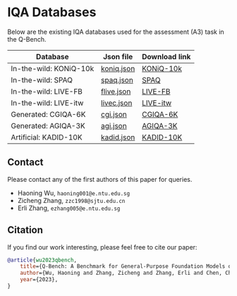 # IQA Databases

Below are the existing IQA databases used for the assessment (A3) task in the Q-Bench.

| **Database**           | **Json file**                  | **Download link**                                                                  |
| ---------------------- | ------------------------------ | ---------------------------------------------------------------------------------- |
| In-the-wild: KONiQ-10k | [koniq.json](jsons/koniq.json) | [KONiQ-10k](http://database.mmsp-kn.de/koniq-10k-database.html)                    |
| In-the-wild: SPAQ      | [spaq.json](jsons/spaq.json)   | [SPAQ](https://github.com/h4nwei/SPAQ#database)                                    |
| In-the-wild: LIVE-FB   | [flive.json](jsons/flive.json) | [LIVE-FB](https://niu-haoran.github.io/FLIVE_Database/)                            |
| In-the-wild: LIVE-itw  | [livec.json](jsons/livec.json) | [LIVE-itw](https://live.ece.utexas.edu/research/ChallengeDB/index.html)            |
| Generated: CGIQA-6K    | [cgi.json](jsons/cgi.json)     | [CGIQA-6K](https://github.com/zzc-1998/CGIQA6K)                                    |
| Generated: AGIQA-3K    | [agi.json](jsons/agi.json)     | [AGIQA-3K](https://github.com/lcysyzxdxc/AGIQA-3k-Database#2-database-description) |
| Artificial: KADID-10K  | [kadid.json](jsons/kadid.json) | [KADID-10K](http://database.mmsp-kn.de/kadid-10k-database.html)                    |

## Contact

Please contact any of the first authors of this paper for queries.

- Haoning Wu, `haoning001@e.ntu.edu.sg`
- Zicheng Zhang, `zzc1998@sjtu.edu.cn`
- Erli Zhang, `ezhang005@e.ntu.edu.sg`

## Citation

If you find our work interesting, please feel free to cite our paper:

```bibtex
@article{wu2023qbench,
    title={Q-Bench: A Benchmark for General-Purpose Foundation Models on Low-level Vision},
    author={Wu, Haoning and Zhang, Zicheng and Zhang, Erli and Chen, Chaofeng and Liao, Liang and Wang, Annan and Li, Chunyi and Sun, Wenxiu and Yan, Qiong and Zhai, Guangtao and Lin, Weisi},
    year={2023},
}
```
